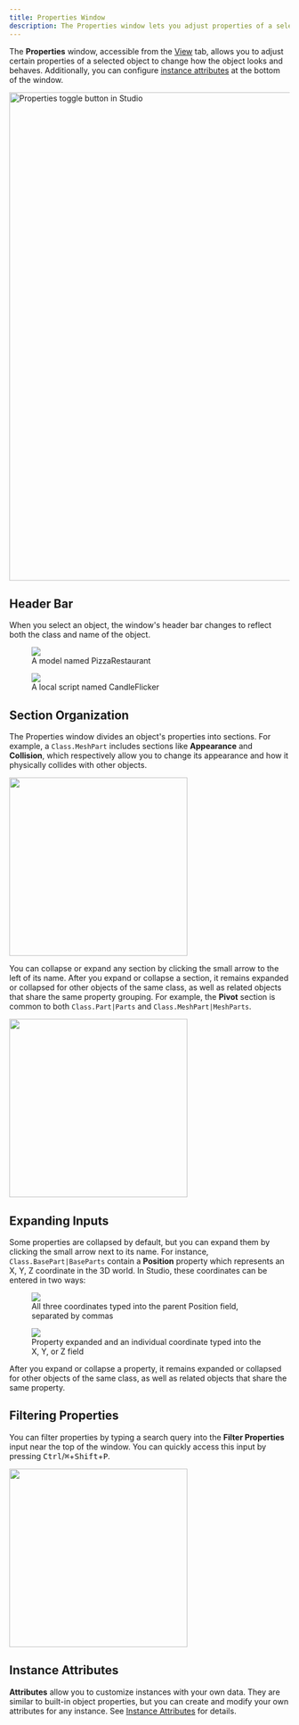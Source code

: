 ```yaml
---
title: Properties Window
description: The Properties window lets you adjust properties of a selected object to change how it looks and behaves.
---
```


The **Properties** window, accessible from the [View](../studio/view-tab.md) tab, allows you to adjust certain properties of a selected object to change how the object looks and behaves. Additionally, you can configure [instance attributes](#instance-attributes) at the bottom of the window.

<img src="../assets/studio/general/View-Tab-Properties.png" width="876" alt="Properties toggle button in Studio" />

## Header Bar

When you select an object, the window's header bar changes to reflect both the class and name of the object.

<GridContainer numColumns="2">
  <figure>
    <img src="../assets/studio/properties/Header-Example-A.png" />
    <figcaption>A model named PizzaRestaurant</figcaption>
  </figure>
  <figure>
    <img src="../assets/studio/properties/Header-Example-B.png" />
    <figcaption>A local script named CandleFlicker</figcaption>
  </figure>
</GridContainer>

## Section Organization

The Properties window divides an object's properties into sections. For example, a `Class.MeshPart` includes sections like **Appearance** and **Collision**, which respectively allow you to change its appearance and how it physically collides with other objects.

<img src="../assets/studio/properties/Sections-Example.png" width="320" />

You can collapse or expand any section by clicking the small arrow to the left of its name. After you expand or collapse a section, it remains expanded or collapsed for other objects of the same class, as well as related objects that share the same property grouping. For example, the **Pivot** section is common to both `Class.Part|Parts` and `Class.MeshPart|MeshParts`.

<img src="../assets/studio/properties/Section-Expand-Collapse.png" width="320" />

## Expanding Inputs

Some properties are collapsed by default, but you can expand them by clicking the small arrow next to its name. For instance, `Class.BasePart|BaseParts` contain a **Position** property which represents an X, Y, Z coordinate in the 3D world. In Studio, these coordinates can be entered in two ways:

<GridContainer numColumns="2">
  <figure>
    <img src="../assets/studio/properties/Input-Combined.png" />
    <figcaption>All three coordinates typed into the parent Position field, separated by commas</figcaption>
  </figure>
  <figure>
    <img src="../assets/studio/properties/Input-Expanded.png" />
    <figcaption>Property expanded and an individual coordinate typed into the X, Y, or Z field</figcaption>
  </figure>
</GridContainer>

After you expand or collapse a property, it remains expanded or collapsed for other objects of the same class, as well as related objects that share the same property.

## Filtering Properties

You can filter properties by typing a search query into the **Filter Properties** input near the top of the window. You can quickly access this input by pressing <kbd>Ctrl</kbd>/<kbd>⌘</kbd>+<kbd>Shift</kbd>+<kbd>P</kbd>.

<img src="../assets/studio/properties/Instance-Filtered.png" width="320" />

## Instance Attributes

**Attributes** allow you to customize instances with your own data. They are similar to built-in object properties, but you can create and modify your own attributes for any instance. See [Instance&nbsp;Attributes](../studio/instance-attributes.md) for details.
